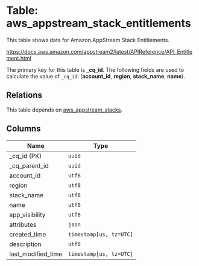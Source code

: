 # Table: aws_appstream_stack_entitlements

This table shows data for Amazon AppStream Stack Entitlements.

https://docs.aws.amazon.com/appstream2/latest/APIReference/API_Entitlement.html

The primary key for this table is **_cq_id**.
The following fields are used to calculate the value of `_cq_id`: (**account_id**, **region**, **stack_name**, **name**).
## Relations

This table depends on [aws_appstream_stacks](aws_appstream_stacks.md).

## Columns

| Name          | Type          |
| ------------- | ------------- |
|_cq_id (PK)|`uuid`|
|_cq_parent_id|`uuid`|
|account_id|`utf8`|
|region|`utf8`|
|stack_name|`utf8`|
|name|`utf8`|
|app_visibility|`utf8`|
|attributes|`json`|
|created_time|`timestamp[us, tz=UTC]`|
|description|`utf8`|
|last_modified_time|`timestamp[us, tz=UTC]`|